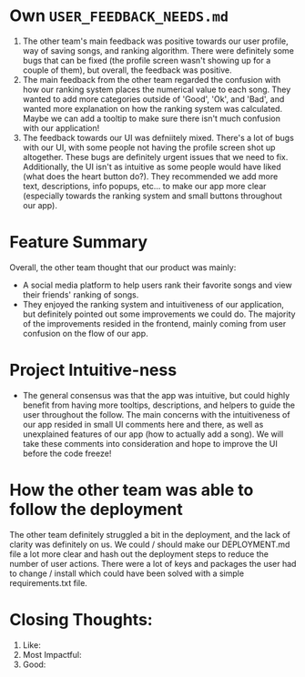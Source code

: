 # Own `USER_FEEDBACK_NEEDS.md`
1) The other team's main feedback was positive towards our user profile, way of saving songs, and ranking algorithm. There were definitely some bugs that can be fixed (the profile screen wasn't showing up for a couple of them), but overall, the feedback was positive.
2) The main feedback from the other team regarded the confusion with how our ranking system places the numerical value to each song. They wanted to add more categories outside of 'Good', 'Ok', and 'Bad', and wanted more explanation on how the ranking system was calculated. Maybe we can add a tooltip to make sure there isn't much confusion with our application!
3) The feedback towards our UI was defniitely mixed. There's a lot of bugs with our UI, with some people not having the profile screen shot up altogether. These bugs are definitely urgent issues that we need to fix. Additionally, the UI isn't as intuitive as some people would have liked (what does the heart button do?). They recommended we add more text, descriptions, info popups, etc... to make our app more clear (especially towards the ranking system and small buttons throughout our app).

# Feature Summary
Overall, the other team thought that our product was mainly:
- A social media platform to help users rank their favorite songs and view their friends' ranking of songs.
- They enjoyed the ranking system and intuitiveness of our application, but definitely pointed out some improvements we could do. The majority of the improvements resided in the frontend, mainly coming from user confusion on the flow of our app.

# Project Intuitive-ness 
- The general consensus was that the app was intuitive, but could highly benefit from having more tooltips, descriptions, and helpers to guide the user throughout the follow. The main concerns with the intuitiveness of our app resided in small UI comments here and there, as well as unexplained features of our app (how to actually add a song). We will take these comments into consideration and hope to improve the UI before the code freeze!
# How the other team was able to follow the deployment
The other team definitely struggled a bit in the deployment, and the lack of clarity was definitely on us. We could / should make our DEPLOYMENT.md file a lot more clear and hash out the deployment steps to reduce the number of user actions. There were a lot of keys and packages the user had to change / install which could have been solved with a simple requirements.txt file.

# Closing Thoughts: 
1) Like:
2) Most Impactful:
3) Good:
